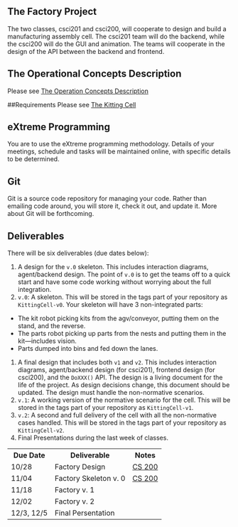 ## The Factory Project
The two classes, csci201 and csci200, will cooperate to design and build a manufacturing assembly cell. The csci201 team will do the backend, while the csci200 will do the GUI and animation. The teams will cooperate in the design of the API between the backend and frontend.

## The Operational Concepts Description
Please see [The Operation Concepts Description](wiki/Operational-Concepts-Description)

##Requirements
Please see [The Kitting Cell](wiki/The-Kitting-Cell)

## eXtreme Programming
You are to use the eXtreme programming methodology. Details of your meetings, schedule and tasks will be maintained online, with specific details to be determined.

## Git
Git is a source code repository for managing your code. Rather than emailing code around, you will store it, check it out, and update it. More about Git will be forthcoming.

## Deliverables
There will be six deliverables (due dates below):

1. A design for the `v.0` skeleton. This includes interaction diagrams, agent/backend design. The point of `v.0` is to get the teams off to a quick start and have some code working without worrying about the full integration.
1. `v.0`: A skeleton. This will be stored in the tags part of your repository as `KittingCell-v0`. Your skeleton will have 3 non-integrated parts:
  + The kit robot picking kits from the agv/conveyor, putting them on the stand, and the reverse.
  + The parts robot picking up parts from the nests and putting them in the kit—includes vision.
  + Parts dumped into bins and fed down the lanes.
1. A final design that includes both `v1` and `v2`. This includes interaction diagrams, agent/backend design (for csci201), frontend design (for csci200), and the `DoXXX()` API. The design is a living document for the life of the project. As design decisions change, this document should be updated. The design must handle the non-normative scenarios.
1. `v.1`: A working version of the normative scenario for the cell. This will be stored in the tags part of your repository as `KittingCell-v1`.
1. `v.2`: A second and full delivery of the cell with all the non-normative cases handled. This will be stored in the tags part of your repository as `KittingCell-v2`.
1. Final Presentations during the last week of classes.

<table>
    <tr>
        <th>Due Date</th>
        <th>Deliverable</th>
        <th>Notes</th>
    </tr>
    <tr>
        <td>10/28</td>
        <td>Factory Design</td>
        <td><a href="wiki/Factory-Design-Course-Notes">CS 200</a></td>
    </tr>
    <tr>
        <td>11/04</td>
        <td>Factory Skeleton v. 0</td>
        <td><a href="wiki/Factory-Skeleton-v.0-Course-Notes">CS 200</a></td>
    </tr>
    <tr>
        <td>11/18</td>
        <td>Factory v. 1</td>
        <td></td>
    </tr>
    <tr>
        <td>12/02</td>
        <td>Factory v. 2</td>
        <td></td>
    </tr>
    <tr>
        <td>12/3, 12/5</td>
        <td>Final Persentation</td>
        <td></td>
    </tr>
</table>